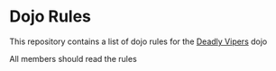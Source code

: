 Dojo Rules
==========

This repository contains a list of dojo rules for the [Deadly Vipers](https://github.com/deadlyvipers) dojo

All members should read the rules

